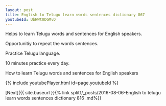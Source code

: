 ```yaml
---
layout: post
title: English to Telugu learn words sentences dictionary 867 
youtubeId: UbHWt0DGMvQ
---
```

 
 
Helps to learn Telugu words and sentences for English speakers.

Opportunitiy to repeat the words sentences. 

Practice Telugu language. 
 
10 minutes practice every day. 
 
How to learn Telugu words and sentences for English speakers 
 
{% include youtubePlayer.html id=page.youtubeId %}
 
 
[Next]({{ site.baseurl }}{% link  split1/_posts/2016-08-06-English to telugu learn words sentences dictionary 816 .md%})
 
